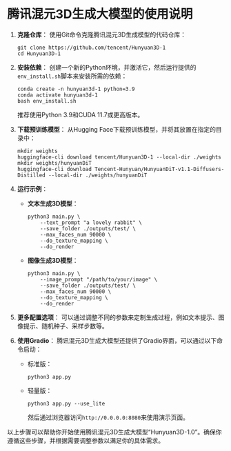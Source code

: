 # 腾讯混元3D生成大模型的使用说明



1. **克隆仓库**：
   使用Git命令克隆腾讯混元3D生成模型的代码仓库：
   
   ```
   git clone https://github.com/tencent/Hunyuan3D-1
   cd Hunyuan3D-1
   ```

2. **安装依赖**：
   创建一个新的Python环境，并激活它，然后运行提供的`env_install.sh`脚本来安装所需的依赖：
   
   ```
   conda create -n hunyuan3d-1 python=3.9
   conda activate hunyuan3d-1
   bash env_install.sh
   ```
   
   推荐使用Python 3.9和CUDA 11.7或更高版本。

3. **下载预训练模型**：
   从Hugging Face下载预训练模型，并将其放置在指定的目录中：
   
   ```
   mkdir weights
   huggingface-cli download tencent/Hunyuan3D-1 --local-dir ./weights
   mkdir weights/hunyuanDiT
   huggingface-cli download Tencent-Hunyuan/HunyuanDiT-v1.1-Diffusers-Distilled --local-dir ./weights/hunyuanDiT
   ```

4. **运行示例**：
   - **文本生成3D模型**：
     
     ```
     python3 main.py \
         --text_prompt "a lovely rabbit" \
         --save_folder ./outputs/test/ \
         --max_faces_num 90000 \
         --do_texture_mapping \
         --do_render
     ```
   - **图像生成3D模型**：
     
     ```
     python3 main.py \
         --image_prompt "/path/to/your/image" \
         --save_folder ./outputs/test/ \
         --max_faces_num 90000 \
         --do_texture_mapping \
         --do_render
     ```

5. **更多配置选项**：
   可以通过调整不同的参数来定制生成过程，例如文本提示、图像提示、随机种子、采样步数等。

6. **使用Gradio**：
   腾讯混元3D生成大模型还提供了Gradio界面，可以通过以下命令启动：
   
   - 标准版：
     
     ```
     python3 app.py
     ```
   - 轻量版：
     
     ```
     python3 app.py --use_lite
     ```
     
     然后通过浏览器访问`http://0.0.0.0:8080`来使用演示页面。

以上步骤可以帮助你开始使用腾讯混元3D生成大模型“Hunyuan3D-1.0”。确保你遵循这些步骤，并根据需要调整参数以满足你的具体需求。
